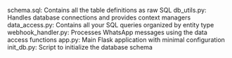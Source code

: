 schema.sql: Contains all the table definitions as raw SQL
db_utils.py: Handles database connections and provides context managers
data_access.py: Contains all your SQL queries organized by entity type
webhook_handler.py: Processes WhatsApp messages using the data access functions
app.py: Main Flask application with minimal configuration
init_db.py: Script to initialize the database schema